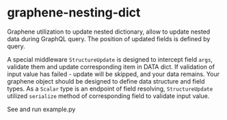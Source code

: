 # graphene-nesting-dict
Graphene utilization to update nested dictionary, allow to update nested data during GraphQL query. The position of updated fields is defined by query. 

A special middleware `StructureUpdate` is designed to intercept field `args`, validate them and update corresponding item in DATA dict. 
If validation of input value has failed - update will be skipped, and your data remains.
Your graphene object should be designed to define data structure and field types.
As a `Scalar` type is an endpoint of field resolving, `StructureUpdate` utilized
`serialize` method of corresponding field to validate input value. 

See and run example.py
